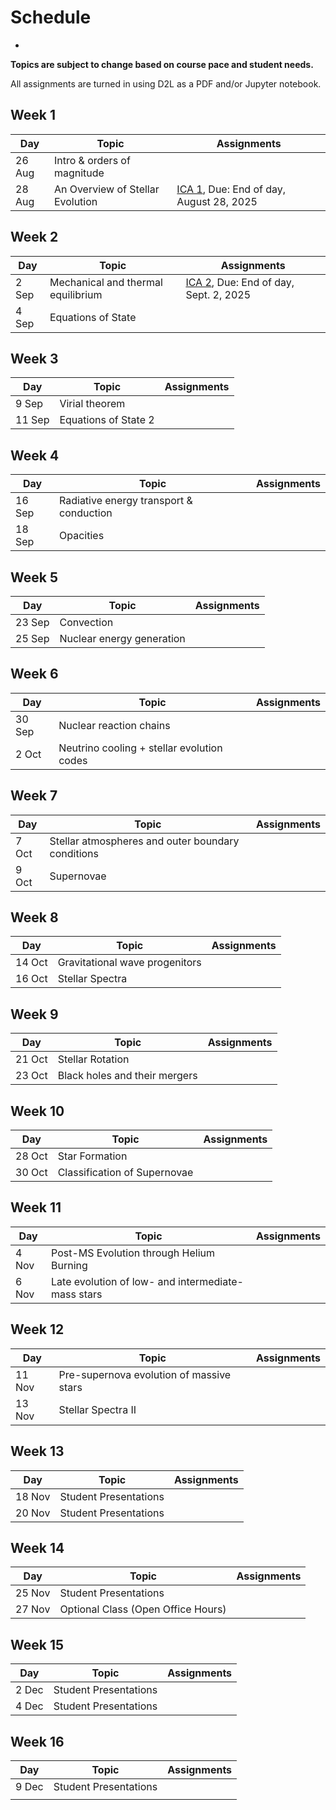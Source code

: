 # Schedule
-

**Topics are subject to change based on course pace and student needs.**

All assignments are turned in using D2L as a PDF and/or Jupyter notebook.

## Week 1

| Day    | Topic                                                | Assignments                                                      |
| ------ | ---------------------------------------------------- | ---------------------------------------------------------------- |
| 26 Aug | Intro & orders of magnitude                          |                                                                  |
| 28 Aug | An Overview of Stellar Evolution                     |[ICA 1](assignments/ica1.ipynb), Due: End of day, August 28, 2025 |
        

## Week 2

| Day    | Topic                                                | Assignments                                                      |
| ------ | ---------------------------------------------------- | ---------------------------------------------------------------- |
| 2 Sep | Mechanical and thermal equilibrium                    | [ICA 2](assignments/ica2.ipynb), Due: End of day, Sept. 2, 2025 |
| 4 Sep | Equations of State                                    |                                                                  |

## Week 3

| Day    | Topic                                                | Assignments                                                      |
| ------ | ---------------------------------------------------- | ---------------------------------------------------------------- |
| 9 Sep  | Virial theorem                                       |                                                                  |
| 11 Sep | Equations of State 2                                 |                                                                  |


## Week 4

| Day    | Topic                                                | Assignments                                                      |
| ------ | ---------------------------------------------------- | ---------------------------------------------------------------- |
| 16 Sep | Radiative energy transport & conduction              |                                                                  |
| 18 Sep | Opacities                                            |                                                                  |


## Week 5

| Day    | Topic                                                | Assignments                                                      |
| ------ | ---------------------------------------------------- | ---------------------------------------------------------------- |
| 23 Sep | Convection                                           |                                                                  |
| 25 Sep | Nuclear energy generation                            |                                                                  |

## Week 6

| Day    | Topic                                                | Assignments                                                      |
| ------ | ---------------------------------------------------- | ---------------------------------------------------------------- |
| 30 Sep | Nuclear reaction chains                              |                                                                  |
| 2 Oct  | Neutrino cooling + stellar evolution codes           |                                                                  |

## Week 7

| Day    | Topic                                                | Assignments                                                      |
| ------ | ---------------------------------------------------- | ---------------------------------------------------------------- |
| 7 Oct  | Stellar atmospheres and outer boundary conditions    |                                                                  |
| 9 Oct  | Supernovae                                           |                                                                  |

## Week 8

| Day    | Topic                                                | Assignments                                                      |
| ------ | ---------------------------------------------------- | ---------------------------------------------------------------- |
| 14 Oct | Gravitational wave progenitors                       |                                                                  |
| 16 Oct | Stellar Spectra                                      |                                                                  |

## Week 9

| Day    | Topic                                                | Assignments                                                      |
| ------ | ---------------------------------------------------- | ---------------------------------------------------------------- |
| 21 Oct | Stellar Rotation                                     |                                                                  |
| 23 Oct | Black holes and their mergers                        |                                                                  |

## Week 10

| Day    | Topic                                                | Assignments                                                      |
| ------ | ---------------------------------------------------- | ---------------------------------------------------------------- |
| 28 Oct | Star Formation                                       |                                                                  |
| 30 Oct | Classification of Supernovae                         |                                                                  |

## Week 11

| Day    | Topic                                                | Assignments                                                      |
| ------ | ---------------------------------------------------- | ---------------------------------------------------------------- |
| 4 Nov  | Post-MS Evolution through Helium Burning             |                                                                  |
| 6 Nov  | Late evolution of low- and intermediate-mass stars   |                                                                  |


## Week 12

| Day    | Topic                                                | Assignments                                                      |
| ------ | ---------------------------------------------------- | ---------------------------------------------------------------- |
| 11 Nov | Pre-supernova evolution of massive stars             |                                                                  |
| 13 Nov | Stellar Spectra II                                   |                                                                  |

## Week 13

| Day    | Topic                                                | Assignments                                                      |
| ------ | ---------------------------------------------------- | ---------------------------------------------------------------- |
| 18 Nov | Student Presentations                                |                                                                  |
| 20 Nov | Student Presentations                                |                                                                  |

## Week 14

| Day    | Topic                                                | Assignments                                                      |
| ------ | ---------------------------------------------------- | ---------------------------------------------------------------- |
| 25 Nov | Student Presentations                                |                                                                  |
| 27 Nov | Optional Class (Open Office Hours)                   |                                                                  |

## Week 15

| Day    | Topic                                                | Assignments                                                      |
| ------ | ---------------------------------------------------- | ---------------------------------------------------------------- |
| 2 Dec  | Student Presentations                                |                                                                  |
| 4 Dec  | Student Presentations                                |                                                                  |

## Week 16

| Day    | Topic                                                | Assignments                                                      |
| ------ | ---------------------------------------------------- | ---------------------------------------------------------------- |
| 9 Dec  | Student Presentations                                |                                                                  |
|        |                                                      |                                                                  |

